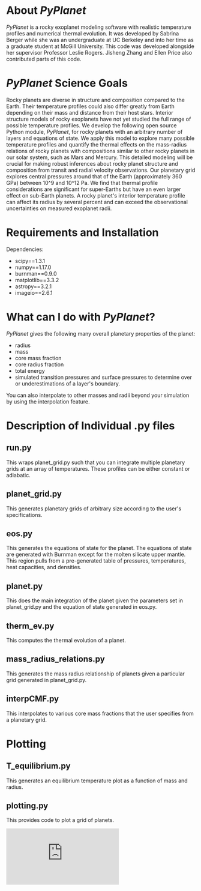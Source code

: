 # About *PyPlanet* 

*PyPlanet* is a rocky exoplanet modeling software with realistic temperature profiles and numerical thermal evolution. It was developed by Sabrina Berger while she was an undergraduate at UC Berkeley and into her time as a graduate student at McGill University. This code was developed alongside her supervisor Professor Leslie Rogers. Jisheng Zhang and Ellen Price also contributed parts of this code. 

# *PyPlanet* Science Goals

Rocky planets are diverse in structure and composition compared to the Earth. Their temperature profiles could also differ greatly from Earth depending on their mass and distance from their host stars. Interior structure models of rocky exoplanets have not yet studied the full range of possible temperature profiles. We develop the following open source Python module, *PyPlanet*, for rocky planets with an arbitrary number of layers and equations of state. We apply this model to explore many possible temperature profiles and quantify the thermal effects on the mass-radius relations of rocky planets with compositions similar to other rocky planets in our solar system, such as Mars and Mercury. This detailed modeling will be crucial for making robust inferences about rocky planet structure and composition from transit and radial velocity observations. Our planetary grid explores central pressures around that of the Earth (approximately 360 GPa) between 10^9 and 10^12 Pa. We find that thermal profile considerations are significant for super-Earths but have an even larger effect on sub-Earth planets. A rocky planet's interior temperature profile can affect its radius by several percent and can exceed the observational uncertainties on measured exoplanet radii.

# Requirements and Installation
Dependencies:
- scipy==1.3.1
- numpy==1.17.0
- burnman==0.9.0
- matplotlib==3.3.2
- astropy==3.2.1
- imageio==2.6.1

# What can I do with *PyPlanet*?

*PyPlanet* gives the following many overall planetary properties of the planet:
- radius
- mass
- core mass fraction
- core radius fraction
- total energy
- simulated transition pressures and surface pressures to determine over or underestimations of a layer's boundary.

You can also interpolate to other masses and radii beyond your simulation by using the interpolation feature.

# Description of Individual .py files
## run.py
This wraps planet_grid.py such that you can integrate multiple planetary grids at an array of temperatures. These profiles can be either constant or adiabatic.

## planet_grid.py
This generates planetary grids of arbitrary size according to the user's specifications. 

## eos.py
This generates the equations of state for the planet. The equations of state are generated with Burnman except for the molten silicate upper mantle. This region pulls from a pre-generated table of pressures, temperatures, heat capacities, and densities.


## planet.py
This does the main integration of the planet given the parameters set in planet_grid.py and the equation of state generated in eos.py.

## therm_ev.py 
This computes the thermal evolution of a planet.
## mass_radius_relations.py
This generates the mass radius relationship of planets given a particular grid generated in planet_grid.py.
## interpCMF.py
This interpolates to various core mass fractions that the user specifies from a planetary grid.
# Plotting
## T_equilibrium.py
This generates an equilibrium temperature plot as a function of mass and radius.
## plotting.py
This provides code to plot a grid of planets.

![](https://github.com/sabrinastronomy/PyPlanet/blob/ec7da75bee550da3b4d2bcb8067b4ad693a92a1f/paper_plots/mass__adiabatic__1800.0.pdf)

